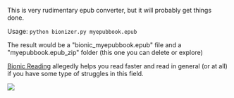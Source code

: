 
This is very rudimentary epub converter, but it will probably get things done.

Usage:
```python bionizer.py myepubbook.epub```

The result would be a "bionic_myepubbook.epub" file and a "myepubbook.epub_zip" folder (this one you can delete or explore)


[Bionic Reading](https://bionic-reading.com/) allegedly  helps you read faster and read in general (or at all) if you have some type of struggles in this field.


![](https://raw.githubusercontent.com/dobrosketchkun/bionic-reading-epub-converter/main/misc/alice.png)
